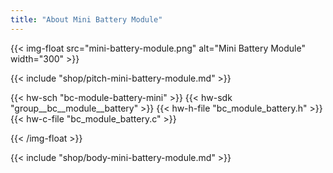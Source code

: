 ```yaml
---
title: "About Mini Battery Module"
---
```


{{< img-float src="mini-battery-module.png" alt="Mini Battery Module" width="300" >}}

{{< include "shop/pitch-mini-battery-module.md" >}}

{{< hw-sch "bc-module-battery-mini" >}}
{{< hw-sdk "group__bc__module__battery" >}}
{{< hw-h-file "bc_module_battery.h" >}}
{{< hw-c-file "bc_module_battery.c" >}}

{{< /img-float >}}

{{< include "shop/body-mini-battery-module.md" >}}
